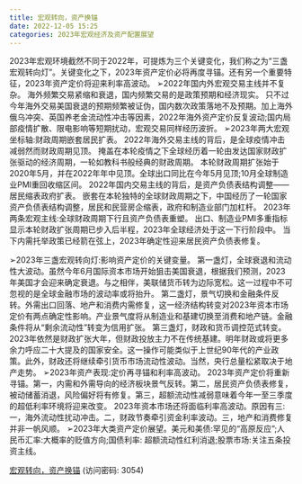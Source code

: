 ```yaml
---
title: 宏观转向，资产换锚
date: 2022-12-05 15:25
categories: 2023年宏观经济及资产配置展望
---
```

2023年宏观环境截然不同于2022年，可提炼为三个关键变化，我们称之为“三盏宏观转向灯”。关键变化之下，2023年资产定价必将再度寻锚。还有另一个重要特征，2023年资产定价将迎来利率高波动。
➢2022年国内外宏观交易主线并不复杂。
海外频繁交易紧缩和衰退，国内频繁交易的是政策预期和经济现实。
只不过今年海外交易美国衰退的预期频繁被证伪，国内数次政策落地不及预期。加上海外俄乌冲突、英国养老金流动性冲击等因素，2022年海外资产定价反复波动;国内局部疫情扩散、限电影响等短期扰动，宏观交易同样经历波折。
➢2023年两大宏观坐标轴:财政周期嵌套居民扩表。
2022年海外交易主线的背后，是全球疫情冲击减弱然而财政周期见顶。
掩盖在本轮疫情之下全球经历着一轮由发达国家财政扩张驱动的经济周期，一轮如教科书般经典的财政周期。
本轮财政周期扩张始于2020年5月，并在2022年年中见顶。全球出口同比在今年5月见顶;10月全球制造业PMI重回收缩区间。
2022年国内交易主线的背后，是资产负债表结构调整——居民缩表政府扩表。
嵌套在本轮独特的全球财政周期之下，中国经历了一轮国家资产负债表结构调整，居民和民营房企缩表，政府和制造业部门加杠杆。
2023年两条宏观主线:全球财政周期下行且资产负债表重塑。
出口、制造业PMI多重指标显示本轮财政扩张周期已步入后半程，2023年全球经济处于这一下行阶段中。
当下内需托举政策已经箭在弦上，2023年确定性迎来居民资产负债表修复。
<!-- more -->
➢2023年三盏宏观转向灯:影响资产定价的关键变量。
第一盏灯，全球衰退和流动性大波动。虽然今年6月国际资本市场开始狙击美国衰退，根据我们预测，2023年美国才会迎来确定衰退。与之相伴，美联储货币转为边际宽松。这一过程中不可忽视的是全球金融市场的波动率或将抬升。
第二盏灯，景气切换和金融条件反转。外需出口回落、地产和消费内需修复，这一经济结构转变对2023年资本市场定价有两点确定性影响。产业景气度将从制造业和基建切换至消费和地产链。金融条件将从“剩余流动性”转变为信用扩张。
第三盏灯，财政和货币调控范式转变。2023年依然是财政扩张大年，但财政投放主力不在传统基建。明年财政或将更多余力呼应二十大提及的国家安全。这一操作可能类似于上世纪90年代的产业政策。此外，财政还将继续牵引货币市场流动性波动。当然，央行总量松紧取决于地产走势。
➢2023年资产表现:定价再寻锚和利率高波动。
2023年资产定价将重新寻锚。第一，内需和外需导向的经济板块景气反转。第二，居民资产负债表修复，被动储蓄消退，风险偏好将有修复。第三，超额流动性减弱意味着今年一至三季度的超低利率环境将迎来改变。
2023年资本市场还将面临利率高波动。原因有三:一，海外流动性扰动冲击。二，财政节奏牵引资金利率波动。三，地产和消费修复并非一帆风顺。
➢2023年大类资产定价展望。美元和美债:罕见的“高原反应”;人民币汇率:大概率的贬值方向;国债利率:
超额流动性红利消退;股票市场:关注五条投资主线。

[宏观转向，资产换锚](https://url12.ctfile.com/f/3948612-740527511-1078e9?p=3054)
(访问密码: 3054)
